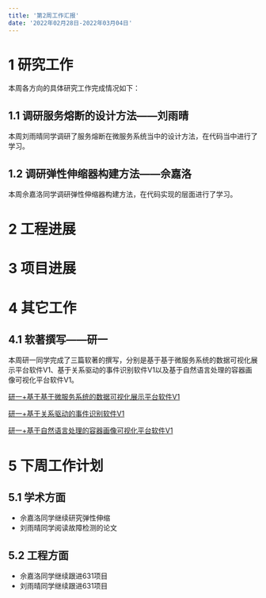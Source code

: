 ```yaml
---
title: '第2周工作汇报'
date: '2022年02月28日-2022年03月04日'
---
```


<!-- 只允许使用一级标题和二级标题 -->

# 1 研究工作

本周各方向的具体研究工作完成情况如下：

## 1.1 调研服务熔断的设计方法——刘雨晴

本周刘雨晴同学调研了服务熔断在微服务系统当中的设计方法，在代码当中进行了学习。

## 1.2 调研弹性伸缩器构建方法——佘嘉洛

本周佘嘉洛同学调研弹性伸缩器构建方法，在代码实现的层面进行了学习。

# 2 工程进展

# 3 项目进展

# 4 其它工作

## 4.1 软著撰写——研一

本周研一同学完成了三篇软著的撰写，分别是基于基于微服务系统的数据可视化展示平台软件V1、基于关系驱动的事件识别软件V1以及基于自然语言处理的容器画像可视化平台软件V1。

[研一+基于基于微服务系统的数据可视化展示平台软件V1](研一+基于微服务系统的数据可视化展示平台软件V1.docx)

[研一+基于关系驱动的事件识别软件V1](研一+基于关系驱动的事件识别软件V1.docx)

[研一+基于自然语言处理的容器画像可视化平台软件V1](研一+基于自然语言处理的容器画像可视化平台软件V1.docx)

# 5 下周工作计划

## 5.1 学术方面

+ 佘嘉洛同学继续研究弹性伸缩
+ 刘雨晴同学阅读故障检测的论文

## 5.2 工程方面

+ 佘嘉洛同学继续跟进631项目
+ 刘雨晴同学继续跟进631项目
